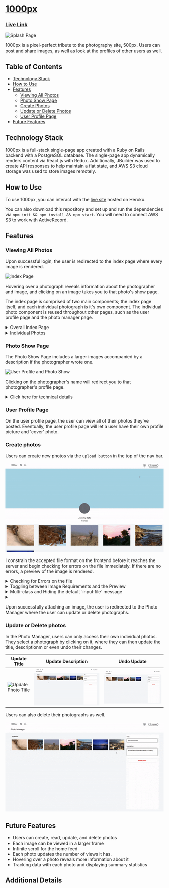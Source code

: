 # [1000px](https://asd-1000pix.herokuapp.com/)

### [Live Link](https://asd-1000pix.herokuapp.com/)

![Splash Page](readme_assets/splash.gif)

1000px is a pixel-perfect tribute to the photography site, 500px. Users can post and share images, as well as look at the profiles of other users as well.

## Table of Contents

  - [Technology Stack](#Technology-Stack)
  - [How to Use](#How-to-Use)
  - [Features](#Features)
    * [Viewing All Photos](#Viewing-All-Photos)
    * [Photo Show Page](#Photo-Show-Page)
    * [Create Photos](#Create-Photos)
    * [Update or Delete Photos](#Update-or-Delete-Photos)
    * [User Profile Page](#User-Profile-Page)
  - [Future Features](#Future-Features)

## Technology Stack

  1000px is a full-stack single-page app created with a Ruby on Rails backend with a PostgreSQL database. The single-page app dynamically renders content via React.js with Redux. Additionally, JBuilder was used to create API responses to help maintain a flat state, and AWS S3 cloud storage was used to store images remotely.

## How to Use

  To use 1000px, you can interact with the [live site](https://asd-1000pix.herokuapp.com/) hosted on Heroku. 
  
  You can also download this repository and set up and run the dependencies via `npm init && npm install && npm start`. You will need to connect AWS S3 to work with ActiveRecord.

## Features

### Viewing All Photos

  Upon successful login, the user is redirected to the index page where every image is rendered.

  ![Index Page](readme_assets/index.gif)

  Hovering over a photograph reveals information about the photographer and image, and clicking on an image takes you to that photo's show page.

  The index page is comprised of two main components; the index page itself, and each individual photograph is it's own component. The individual photo component is reused throughout other pages, such as the user profile page and the photo manager page.

<details>
  <summary>Overall Index Page</summary>

  The index page renders every image. As soon as the component mounts, we dispatch a request to fetch each photo, and update our state to contain the photos.

```js
  componentDidMount(){
    this.props.fetchPhotos()
      .then( () => this.setState({
        photos: this.props.photos
      })
      )
  }
```

<details>
<summary>

Click here to see additional details on how `fetchPhotos()` works:

</summary>

  To encapsulate the code, the `fetchPhotos` used here is defined within [photo_actions.js](). 

```js
export const fetchPhotos = () => dispatch => ( 
  APIUtil.fetchPhotos()
    .then(photos => (dispatch(receivePhotos(photos))
      ), err => (
        dispatch(receiveErrors(err.responseJSON))
    ))
);
```   

  Within our photo actions, we use `thunk middleware` to intercept our AJAX call (encapsulated as `APIUtil.fetchPhotos()`), and send the results of our query to the `photos reducer`, which helps maintain our slice of state.

Our `APIUtil.fetchPhotos` is a simple `GET` request:

```js
export const fetchPhotos = () => (
  $.ajax({
    method: 'get',
    url: `/api/photos`,
  })
); 
```

</details>

  Once we have our photos, we map through the array of photos, and thread the photo URL and title as props to each component, `IndvPhoto` (Individual Photo).

```js
<div className="index_page_page">
  {this.state.photos.map((photo, idx) => (
    <Link to={`/photo/${photo.id}`} key={`link_photo_${idx}`} style={{ height: "fit-content" }} >
      <IndvPhoto
        title={photo.title}
        url={photo.fileUrl}
        key={`photo_${idx}`}
      />
    </Link>
  ))
  }
</div>
```

  By wrapping each photo within a `Link` tag, clicking on each image will redirect a user to that photo's show page.

</details>

<details>
  <summary>Individual Photos</summary>

  Because we thread in the url from the index page, we do not need to fetch the photo from the database again. We deconstruct our props object as follows:

```js
  let {title, url, height, editMode, chosen} = this.props;
```

  The `height` and `chosen` props were not threaded when we were on the main index page, but they are used when we are on the 'Photo Manager' page where we can choose a picture to update.

  We then define the object nonHover to encapsulate our inline styling for each individual photograph

```js
let nonHover = {
  backgroundImage: `url(${url})`,
  backgroundSize: 'cover',
  // height: '250px',
  width: 'auto',
}
```
  I used to define a fixed height per image, but I realized I would need a different default height, I wrote the following conditional to assign the height if it is provided as a prop:

```js
if (height) { // if we pass in a height prop
  nonHover.height = height;
} else {
  nonHover.height= "250px";
}
```

  I use inline styling to immediately define the size of each image and prevent content on the page from reshuffling as images load.

  Each photo is a `div` with the class name `indvPhoto`.

```js
<div className="indvPhoto" style={nonHover}>
  <div className="i_p_gradient">
    <div className="top">
      {/* <h1>Placeholder Top</h1> */}
    </div>
    <div className="bottom">
      <h4>{title}</h4>
    </div>
  </div>
  {/* <img src={url} alt={title}/> */}
</div>
```

  By having the image be a div, we can nest in additional `divs`. In this case, there is a container for information to display on hover; if a mouse hovers over the nested gradient, the shadows along with the photo's title will appear.

</details>

### Photo Show Page

  The Photo Show Page includes a larger images accompanied by a description if the photographer wrote one.

  ![User Profile and Photo Show](readme_assets/user_prof.gif)

  Clicking on the photographer's name will redirect you to that photographer's profile page.

  <details>
    <summary>Click here for technical details</summary>

  We reach each photo-show page by assinging the URL in each `<Link>` to be the photo's ID. Therefore, to fetch the corresponding photo, we just need to extract the id from the URL parameters:

```js
  this.props.fetchPhoto(this.props.match.params.photoId) // see app.jsx
```

  Additionally, I link each photo to the user show page via:

```js
  <span>by <Link to={`/users/${photo_usr_id}`} className="photoLink" key={`usr_${photo_usr_id}`}>{photographer}</Link></span>
```

  What's interesting is that the `photographer` key was defined via `jBuilder` and a model-level method.  To maintain a simpler slice of state and minimize information I fetch with each photograph, I wrote a model method to return the photographer's name as a single string, and assign the value in jBuilder.

<details>
  <summary style="color: blue" >Model Methods</summary>

```rb
# Association to User:
belongs_to :user,
  foreign_key: :user_id,
  class_name: :User 
# Method to use above association to return a name
def photographer
  "#{user.first_name} #{user.last_name}"
end
```

</details>

jBuilder Photo Partial:
```rb
  json.set! :photographer, photo.photographer
```

  The jBuilder association minimizes sending information to the frontend because I no longer need to fetch the user with each photo. I did not store the photographer's with each photograph to minimize duplicating names within the database.

</details>

</details>

### User Profile Page

  On the user profile page, the user can view all of their photos they've posted. Eventually, the user profile page will let a user have their own profile picture and 'cover' photo.

### Create photos

  Users can create new photos via the `upload button` in the top of the nav bar. 

  ![Photo Create](readme_assets/photo_create.gif)

  I constrain the accepted file format on the frontend before it reaches the server and begin checking for errors on the file immediately. If there are no errors, a preview of the image is rendered.

<details>
  <summary>Checking for Errors on the file</summary>

  I have two main constraints for the attached file: images have to be in JPEG format, and they cannot exceed 25 Mb in size.

```js
handleFile(e) {
  const fileReader = new FileReader(); // file Reader for preview
  const file = e.currentTarget.files[0] // The first file in our file input.

  const photoErrors = [];
  let bugFree = true;

  // Error handling
  if (!file.type.includes("image/jpeg")) { // if there is a file of the right format
    photoErrors.push("Error: Images must be in JPEG format")
    bugFree = false;
  }
  if (file.size > 25 * Math.pow(10, 6) ) { // 25 MP constraint.
    photoErrors.push("Error: Images cannot exceed 25 Mb")
    bugFree = false;
  }

  this.setState({photoErrors}); 
  // continued below...
```
  `photoErrors` are initialized as an empty array each time a file is attached; this naturally clears pre-existing errors. 

  I define a boolean, `bugFree` to indicate whether the image is valid or not. By default, it is true, but the moment we encounter an error, it is set to false. 

  That way, after setting state, we can proceed with rendering a preview of the user's attached photo.

```js
  // continuation from above
  if (bugFree) {
    // default title will be the file name
    let fileName = file.name.split('.').slice(0, -1).join('.')
    this.setState({ title: fileName, backupTitle: fileName })
    fileReader.onloadend = () => {
      this.setState({ photoFile: file, photoUrl: fileReader.result });
    };

    if (file) {
      fileReader.readAsDataURL(file);
    }
  }
};
```

</details>

<details>
  <summary>Toggling between Image Requirements and the Preview</summary>


</details>

<details>
  <summary>Multi-class and Hiding the default `input:file` message</summary>
</details>

<details>
  <summary> </summary>
</details>



  Upon successfully attaching an image, the user is redirected to the Photo Manager where the user can update or delete photographs.

### Update or Delete photos

  In the Photo Manager, users can only access their own individual photos. They select a photograph by clicking on it, where they can then update the title, descriptionm or even undo their changes. 

  | Update Title | Update Description | Undo Update |
|--------------|--------------------|-------------|
| ![Update Photo Title](readme_assets/update_title.gif) | ![Update Photo Description](readme_assets/update_description.gif) | ![Undo Photo Update](readme_assets/update_undo.gif) |


  Users can also delete their photographs as well.

  ![Delete Photo](readme_assets/delete_photo.gif)


## Future Features

  * Users can create, read, update, and delete photos
  * Each image can be viewed in a larger frame
  * Infinite scroll for the home feed 
  * Each photo updates the number of views it has.
  * Hovering over a photo reveals more information about it
  * Tracking data with each photo and displaying summary statistics

## Additional Details


